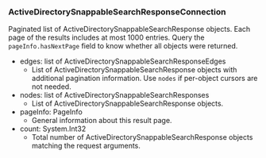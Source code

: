 ### ActiveDirectorySnappableSearchResponseConnection
Paginated list of ActiveDirectorySnappableSearchResponse objects. Each page of the results includes at most 1000 entries. Query the `pageInfo.hasNextPage` field to know whether all objects were returned.

- edges: list of ActiveDirectorySnappableSearchResponseEdges
  - List of ActiveDirectorySnappableSearchResponse objects with additional pagination information. Use `nodes` if per-object cursors are not needed.
- nodes: list of ActiveDirectorySnappableSearchResponses
  - List of ActiveDirectorySnappableSearchResponse objects.
- pageInfo: PageInfo
  - General information about this result page.
- count: System.Int32
  - Total number of ActiveDirectorySnappableSearchResponse objects matching the request arguments.
